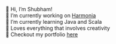 👋 Hi, I’m Shubham! <br>🔭 I’m currently working on [Harmonia](https://github.com/ShubhamThakur025/Harmonia)<br>🌱 I’m currently learning Java and Scala<br>🤩 Loves everything that involves creativity <br> 🤝 Checkout my portfolio [here](https://suub.netlify.app/)
